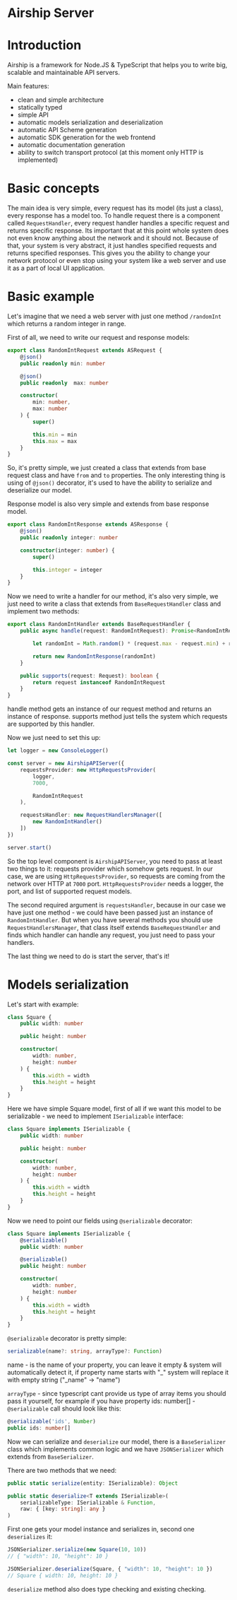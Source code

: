 # Airship Server

# Introduction
Airship is a framework for Node.JS & TypeScript that helps you to write big, scalable and maintainable API servers.

Main features:

- clean and simple architecture
- statically typed
- simple API
- automatic models serialization and deserialization
- automatic API Scheme generation
- automatic SDK generation for the web frontend
- automatic documentation generation
- ability to switch transport protocol (at this moment only HTTP is implemented)

# Basic concepts
The main idea is very simple, every request has its model (its just a class), every response has a model too. To handle request there is a component called `RequestHandler`, every request handler handles a specific request and returns specific response. Its important that at this point whole system does not even know anything about the network and it should not. Because of that, your system is very abstract, it just handles specified requests and returns specified responses. This gives you the ability to change your network protocol or even stop using your system like a web server and use it as a part of local UI application.


# Basic example
Let's imagine that we need a web server with just one method `/randomInt` which returns a random integer in range.

First of all, we need to write our request and response models:

```typescript
export class RandomIntRequest extends ASRequest {
    @json()
    public readonly min: number

    @json()
    public readonly  max: number

    constructor(
        min: number,
        max: number
    ) {
        super()

        this.min = min
        this.max = max
    }
}
```

So, it's pretty simple, we just created a class that extends from base request class and have `from` and `to` properties. The only interesting thing is using of `@json()` decorator,  it's used to have the ability to serialize and deserialize our model.



Response model is also very simple and extends from base response model.

```typescript
export class RandomIntResponse extends ASResponse {
    @json()
    public readonly integer: number

    constructor(integer: number) {
        super()

        this.integer = integer
    }
}
```

Now we need to write a handler for our method, it's also very simple, we just need to write a class that extends from `BaseRequestHandler` class and implement two methods:

```typescript
export class RandomIntHandler extends BaseRequestHandler {
    public async handle(request: RandomIntRequest): Promise<RandomIntResponse> {

        let randomInt = Math.random() * (request.max - request.min) + request.min

        return new RandomIntResponse(randomInt)
    }

    public supports(request: Request): boolean {
        return request instanceof RandomIntRequest
    }
}
```

handle method gets an instance of our request method and returns an instance of response. supports method just tells the system which requests are supported by this handler.

Now we just need to set this up:

```typescript
let logger = new ConsoleLogger()

const server = new AirshipAPIServer({
    requestsProvider: new HttpRequestsProvider(
        logger,
        7000,

        RandomIntRequest
    ),

    requestsHandler: new RequestHandlersManager([
        new RandomIntHandler()
    ])
})

server.start()
```

So the top level component is `AirshipAPIServer`, you need to pass at least two things to it: requests provider which somehow gets request. In our case, we are using `HttpRequestsProvider`, so requests are coming from the network over HTTP at `7000` port. `HttpRequestsProvider` needs a logger, the port, and list of supported request models.

The second required argument is `requestsHandler`, because in our case we have just one method - we could have been passed just an instance of `RandomIntHandler`. But when you have several methods you should use `RequestHandlersManager`, that class itself extends `BaseRequestHandler` and finds which handler can handle any request, you just need to pass your handlers.

The last thing we need to do is start the server, that's it!


# Models serialization

Let's start with example:

```typescript
class Square {
    public width: number

    public height: number

    constructor(
        width: number,
        height: number
    ) {
        this.width = width
        this.height = height
    }
}
```

Here we have simple Square model, first of all if we want this model to be serializable - we need to implement `ISerializable` interface:

```typescript
class Square implements ISerializable {
    public width: number

    public height: number

    constructor(
        width: number,
        height: number
    ) {
        this.width = width
        this.height = height
    }
}
```

Now we need to point our fields using `@serializable` decorator:

```typescript
class Square implements ISerializable {
    @serializable()
    public width: number

    @serializable()
    public height: number

    constructor(
        width: number,
        height: number
    ) {
        this.width = width
        this.height = height
    }
}
```

`@serializable` decorator is pretty simple:

```typescript
serializable(name?: string, arrayType?: Function)
```

name - is the name of your property, you can leave it empty & system will automatically  detect it, if property name starts with "_" system will replace it with empty string ("_name" -> "name")

`arrayType` - since typescript cant provide us type of array items you should pass it yourself, for example if you have property ids: number[] - `@serializable` call should look like this:

```typescript
@serializable('ids', Number)
public ids: number[]
```

Now we can serialize and `deserialize` our model, there is a `BaseSerializer` class which implements common logic and we have `JSONSerializer` which extends from `BaseSerializer`.

There are two methods that we need:

```typescript
public static serialize(entity: ISerializable): Object

public static deserialize<T extends ISerializable>(
    serializableType: ISerializable & Function,
    raw: { [key: string]: any }
)
```

First one gets your model instance and serializes in, second one `deserializes` it:

```typescript
JSONSerializer.serialize(new Square(10, 10))
// { "width": 10, "height": 10 }
```


```typescript
JSONSerializer.deserialize(Square, { "width": 10, "height": 10 })
// Square { width: 10, height: 10 }
```

`deserialize` method also does type checking and existing checking.